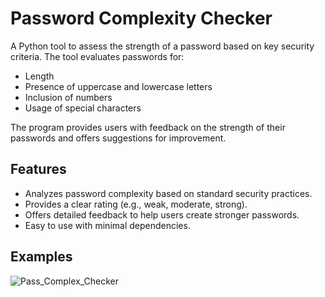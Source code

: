 # Password Complexity Checker

A Python tool to assess the strength of a password based on key security criteria. The tool evaluates passwords for:
- Length
- Presence of uppercase and lowercase letters
- Inclusion of numbers
- Usage of special characters

The program provides users with feedback on the strength of their passwords and offers suggestions for improvement.

## Features
- Analyzes password complexity based on standard security practices.
- Provides a clear rating (e.g., weak, moderate, strong).
- Offers detailed feedback to help users create stronger passwords.
- Easy to use with minimal dependencies.

## Examples
![Pass_Complex_Checker](https://github.com/user-attachments/assets/4b956950-514c-41d3-8f6e-505b65da8c4e)
